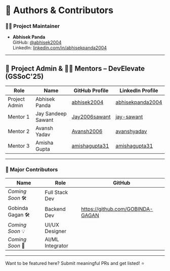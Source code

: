 # 👥 Authors & Contributors

### 👨‍💻 Project Maintainer

- **Abhisek Panda**  
  GitHub: [@abhisek2004](https://github.com/abhisek2004)  
  LinkedIn: [linkedin.com/in/abhisekpanda2004](https://www.linkedin.com/in/abhisekpanda2004)

---

## 👥 Project Admin & 👨‍🏫 Mentors – DevElevate (GSSoC'25)

| Role          | Name               | GitHub Profile                                      | LinkedIn Profile                                               |
| ------------- | ------------------ | --------------------------------------------------- | -------------------------------------------------------------- |
| Project Admin | Abhisek Panda      | [abhisek2004](https://github.com/abhisek2004)       | [abhisekpanda2004](https://linkedin.com/in/abhisekpanda2004)   |
| Mentor 1      | Jay Sandeep Sawant | [Jay2006sawant](https://github.com/Jay2006sawant)   | [jay-sawant](https://linkedin.com/in/jay-sawant-4b59aa324)     |
| Mentor 2      | Avansh Yadav       | [Avansh2006](https://github.com/Avansh2006)         | [avanshyadav](https://linkedin.com/in/avanshyadav)             |
| Mentor 3      | Amisha Gupta       | [amishagupta31](https://github.com/amishagupta31)   | [amishagupta31](https://linkedin.com/in/amishagupta31)         |

---

### 🤝 Major Contributors

| Name             | Role             | GitHub                           |
| ---------------- | ---------------- | -------------------------------- |
| _Coming Soon_ 🛠  | Full Stack Dev   |                                  |
| Gobinda Gagan 🛠  | Backend Dev      | https://github.com/GOBINDA-GAGAN |
| _Coming Soon_ 💡 | UI/UX Designer   |                                  |
| _Coming Soon_ 🤖 | AI/ML Integrator |                                  |

---

Want to be featured here? Submit meaningful PRs and get listed! ⭐

